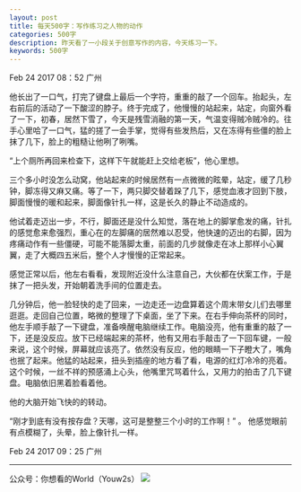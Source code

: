 ```yaml
---
layout: post
title: 每天500字：写作练习之人物的动作
categories: 500字
description: 昨天看了一小段关于创意写作的内容，今天练习一下。
keywords: 500字
---
```


Feb 24 2017  08：52 广州

他长出了一口气，打完了键盘上最后一个字符，重重的敲了一个回车。抬起头，左右前后的活动了一下酸涩的脖子。终于完成了，他慢慢的站起来，站定，向窗外看了一下，初春，居然下雪了，今天是残雪消融的第一天，气温变得贼冷贼冷的。往手心里哈了一口气，猛的搓了一会手掌，觉得有些发热后，又在冻得有些僵的脸上抹了几下，脸上的粗糙让他咧了咧嘴。

“上个厕所再回来检查下，这样下午就能赶上交给老板”，他心里想。

三个多小时没怎么动窝，他站起来的时候居然有一点微微的眩晕，站定，缓了几秒钟，脚冻得又麻又痛。等了一下，两只脚交替着跺了几下，感觉血液才回到下肢，脚面慢慢的暖和起来，脚面像针扎一样，这是长久的静止不动造成的。

他试着走迈出一步，不行，脚面还是没什么知觉，落在地上的脚掌愈发的痛，针扎的感觉愈来愈强烈，重心在的左脚痛的居然难以忍受，他快速的迈出的右脚，因为疼痛动作有一些僵硬，可能不能落脚太重，前面的几步就像走在冰上那样小心翼翼，走了大概四五米后，整个人才慢慢的正常起来。

感觉正常以后，他左右看看，发现附近没什么注意自己，大伙都在伏案工作，于是抹了一把头发，开始朝着洗手间的位置走去。

几分钟后，他一脸轻快的走了回来，一边走还一边盘算着这个周末带女儿们去哪里逛逛。走回自己位置，略微的整理了下桌面，坐了下来。在右手伸向茶杯的同时，他左手顺手敲了一下键盘，准备唤醒电脑继续工作。电脑没亮，他有重重的敲了一下，还是没反应。放下已经端起来的茶杯，他有又用右手敲击了一下回车键，一般来说，这个时候，屏幕就应该亮了。依然没有反应，他的眼睛一下子瞪大了，嘴角也抿了起来。他猛的站起来，扭头到插座的地方看了看，电源的红灯冷冷的亮着。这个时候，一丝不祥的预感涌上心头，他嘴里咒骂着什么，又用力的拍击了几下键盘。电脑依旧黑着脸看着他。

他的大脑开始飞快的的转动。

“刚才到底有没有按存盘？天哪，这可是整整三个小时的工作啊！” 。 他感觉眼前有点模糊了，头晕，脸上像针扎一样。





Feb 24 2017  09：25  广州

----
公众号：你想看的World（Youw2s）
![][image-1]

[image-1]:	http://upload-images.jianshu.io/upload_images/3342594-dca1f89eba3e50ca.jpg?imageMogr2/auto-orient/strip%7CimageView2/2/w/1240